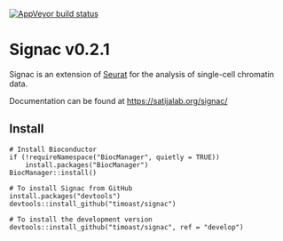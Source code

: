 [![AppVeyor build status](https://ci.appveyor.com/api/projects/status/github/timoast/signac?svg=true)](https://ci.appveyor.com/project/timoast/signac)
# Signac v0.2.1

Signac is an extension of [Seurat](https://satijalab.org/seurat) for the analysis of single-cell chromatin data.

Documentation can be found at https://satijalab.org/signac/

## Install

```{r}
# Install Bioconductor
if (!requireNamespace("BiocManager", quietly = TRUE))
    install.packages("BiocManager")
BiocManager::install()

# To install Signac from GitHub
install.packages("devtools")
devtools::install_github("timoast/signac")

# To install the development version
devtools::install_github("timoast/signac", ref = "develop")
```
